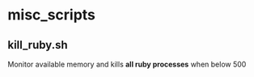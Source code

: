 # misc_scripts

## kill_ruby.sh

Monitor available memory and kills **all ruby processes** when below 500

